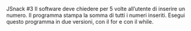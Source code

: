 JSnack #3
Il software deve chiedere per 5 volte all’utente di inserire un numero. Il programma stampa la somma di tutti i numeri inseriti. Esegui questo programma in due versioni, con il for e con il while.
